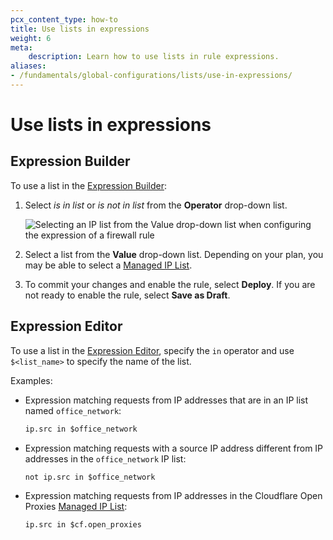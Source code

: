 ```yaml
---
pcx_content_type: how-to
title: Use lists in expressions
weight: 6
meta:
    description: Learn how to use lists in rule expressions.
aliases:
- /fundamentals/global-configurations/lists/use-in-expressions/
---
```


# Use lists in expressions

## Expression Builder

To use a list in the [Expression Builder](/ruleset-engine/rules-language/expressions/edit-expressions/#expression-builder):

1. Select _is in list_ or _is not in list_ from the **Operator** drop-down list.

    ![Selecting an IP list from the Value drop-down list when configuring the expression of a firewall rule](/images/fundamentals/lists/cf-open-proxies-list.png)

1. Select a list from the **Value** drop-down list. Depending on your plan, you may be able to select a [Managed IP List](/waf/tools/lists/managed-lists/#managed-ip-lists).

1. To commit your changes and enable the rule, select **Deploy**. If you are not ready to enable the rule, select **Save as Draft**.

## Expression Editor

To use a list in the [Expression Editor](/ruleset-engine/rules-language/expressions/edit-expressions/#expression-editor), specify the `in` operator and use `$<list_name>` to specify the name of the list.

Examples:

* Expression matching requests from IP addresses that are in an IP list named `office_network`:

    ```txt
    ip.src in $office_network
    ```

* Expression matching requests with a source IP address different from IP addresses in the `office_network` IP list:

    ```txt
    not ip.src in $office_network
    ```

* Expression matching requests from IP addresses in the Cloudflare Open Proxies [Managed IP List](/waf/tools/lists/managed-lists/#managed-ip-lists):

    ```txt
    ip.src in $cf.open_proxies
    ```
